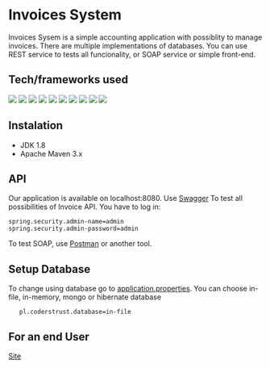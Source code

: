 # Invoices System #

Invoices Sysem is a simple accounting application with possiblity to manage invoices. 
There are multiple implementations of databases. 
You can use REST service to tests all funcionality, or SOAP service or simple front-end.

## Tech/frameworks used ##


![](https://whirly.pl/wp-content/uploads/2017/05/spring.png)
![](http://yaqzi.pl/wp-content/uploads/2016/12/apache_maven.png)
![](https://upload.wikimedia.org/wikipedia/commons/2/2c/Mockito_Logo.png)
![](https://encrypted-tbn0.gstatic.com/images?q=tbn:ANd9GcTNkximiwITI1smJcOkn_bx2Zk_RnNKnmDq23Ua26wTVd_YNJcWgw)
![](https://shiftkeylabs.ca/wp-content/uploads/2017/02/JUnit_logo.png)
![](https://jules-grospeiller.fr/media/logo_competences/lang/json.png)
![](http://www.postgresqltutorial.com/wp-content/uploads/2012/08/What-is-PostgreSQL.png)
![](https://cdn.bulldogjob.com/system/readables/covers/000/001/571/thumb/27-02-2019.png)
![](https://i2.wp.com/bykowski.pl/wp-content/uploads/2018/07/hibernate-2.png?w=300)
![](https://zdnet3.cbsistatic.com/hub/i/r/2018/02/16/8abdb3e1-47bc-446e-9871-c4e11a46f680/resize/370xauto/8a68280fd20eebfa7789cdaa6fb5eff1/mongo-db-logo.png)

## Instalation ##

* JDK 1.8
* Apache Maven 3.x

## API ##

Our application is available on localhost:8080. Use [Swagger](http://localhost:8080/swagger-ui.html#/invoice-controller) To test all possibilities of Invoice API. You have to log in:

```
spring.security.admin-name=admin
spring.security.admin-password=admin
```
To test SOAP, use [Postman](https://www.getpostman.com) or another tool.

## Setup Database ##

To change using database go to [application.properties](https://github.com/CodersTrustPL/project-8-basia-daniel-maksym/blob/master/src/main/resources/application.properties). You can choose in-file, in-memory, mongo or hibernate database
```
   pl.coderstrust.database=in-file
```

## For an end User ##

[Site](http://localhost:8080/)
